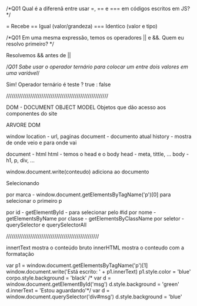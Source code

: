 /*Q01
Qual é a diferenã entre usar =, == e === em códigos escritos em JS? */

= Recebe == Igual (valor/grandeza) === Identico (valor e tipo)

/*Q01
Em uma mesma expressão, temos os operadores || e &&. Quem eu resolvo primeiro? */

Resolvemos && antes de ||

/*Q01
Sabe usar o operador ternário para colocar um entre dois valores em uma variável*/

Sim! Operador ternário é teste ? true : false

///////////////////////////////////////////////////////

DOM - DOCUMENT OBJECT MODEL
Objetos que dão acesso aos componentes do site

ARVORE DOM

window 
location - url, paginas
document - documento atual
history - mostra de onde veio e para onde vai

document - html
html - temos o head e o body
head - meta, tittle, ...
body - h1, p, div, ...


window.document.write(conteudo) adiciona ao documento


Selecionando

por marca - window.document.getElementsByTagName('p')[0] para selecionar o primeiro p

por id - getElementById - para selecionar pelo #id
por nome - getElementsByName
por classe - getElementsByClassName
por seletor - querySelector e querySelectorAll

//////////////////////////////////////////////////

innertText mostra o conteúdo bruto
innerHTML mostra o conteudo com a formatação

 var p1 = window.document.getElementsByTagName('p')[1]
        window.document.write('Está escrito: ' + p1.innerText)
        p1.style.color = 'blue'
        corpo.style.background = 'black'
/*        var d = window.document.getElementById('msg')
        d.style.background = 'green'
        d.innerText = 'Estou aguardando'*/
        var d = window.document.querySelector('div#msg')
        d.style.background = 'blue'